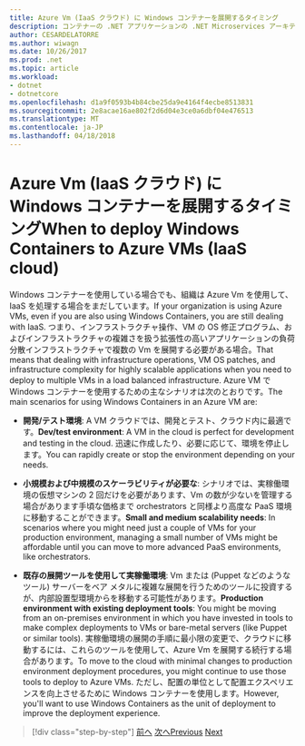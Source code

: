 ```yaml
---
title: Azure Vm (IaaS クラウド) に Windows コンテナーを展開するタイミング
description: コンテナーの .NET アプリケーションの .NET Microservices アーキテクチャ |Azure Vm (IaaS クラウド) に Windows コンテナーを展開するタイミング
author: CESARDELATORRE
ms.author: wiwagn
ms.date: 10/26/2017
ms.prod: .net
ms.topic: article
ms.workload:
- dotnet
- dotnetcore
ms.openlocfilehash: d1a9f0593b4b84cbe25da9e4164f4ecbe8513831
ms.sourcegitcommit: 2e8acae16ae802f2d6d04e3ce0a6dbf04e476513
ms.translationtype: MT
ms.contentlocale: ja-JP
ms.lasthandoff: 04/18/2018
---
```

# <a name="when-to-deploy-windows-containers-to-azure-vms-iaas-cloud"></a><span data-ttu-id="6fdc5-103">Azure Vm (IaaS クラウド) に Windows コンテナーを展開するタイミング</span><span class="sxs-lookup"><span data-stu-id="6fdc5-103">When to deploy Windows Containers to Azure VMs (IaaS cloud)</span></span>

<span data-ttu-id="6fdc5-104">Windows コンテナーを使用している場合でも、組織は Azure Vm を使用して、IaaS を処理する場合をまだしています。</span><span class="sxs-lookup"><span data-stu-id="6fdc5-104">If your organization is using Azure VMs, even if you are also using Windows Containers, you are still dealing with IaaS.</span></span> <span data-ttu-id="6fdc5-105">つまり、インフラストラクチャ操作、VM の OS 修正プログラム、およびインフラストラクチャの複雑さを扱う拡張性の高いアプリケーションの負荷分散インフラストラクチャで複数の Vm を展開する必要がある場合。</span><span class="sxs-lookup"><span data-stu-id="6fdc5-105">That means that dealing with infrastructure operations, VM OS patches, and infrastructure complexity for highly scalable applications when you need to deploy to multiple VMs in a load balanced infrastructure.</span></span> <span data-ttu-id="6fdc5-106">Azure VM で Windows コンテナーを使用するための主なシナリオは次のとおりです。</span><span class="sxs-lookup"><span data-stu-id="6fdc5-106">The main scenarios for using Windows Containers in an Azure VM are:</span></span>

-   <span data-ttu-id="6fdc5-107">**開発/テスト環境**: A VM クラウドでは、開発とテスト、クラウド内に最適です。</span><span class="sxs-lookup"><span data-stu-id="6fdc5-107">**Dev/test environment**: A VM in the cloud is perfect for development and testing in the cloud.</span></span> <span data-ttu-id="6fdc5-108">迅速に作成したり、必要に応じて、環境を停止します。</span><span class="sxs-lookup"><span data-stu-id="6fdc5-108">You can rapidly create or stop the environment depending on your needs.</span></span>

-   <span data-ttu-id="6fdc5-109">**小規模および中規模のスケーラビリティが必要な**: シナリオでは、実稼働環境の仮想マシンの 2 回だけを必要があります、Vm の数が少ないを管理する場合があります手頃な価格まで orchestrators と同様より高度な PaaS 環境に移動することができます。</span><span class="sxs-lookup"><span data-stu-id="6fdc5-109">**Small and medium scalability needs**: In scenarios where you might need just a couple of VMs for your production environment, managing a small number of VMs might be affordable until you can move to more advanced PaaS environments, like orchestrators.</span></span>

-   <span data-ttu-id="6fdc5-110">**既存の展開ツールを使用して実稼働環境**: Vm または (Puppet などのようなツール) サーバーをベア メタルに複雑な展開を行うためのツールに投資するが、内部設置型環境からを移動する可能性があります。</span><span class="sxs-lookup"><span data-stu-id="6fdc5-110">**Production environment with existing deployment tools**: You might be moving from an on-premises environment in which you have invested in tools to make complex deployments to VMs or bare-metal servers (like Puppet or similar tools).</span></span> <span data-ttu-id="6fdc5-111">実稼働環境の展開の手順に最小限の変更で、クラウドに移動するには、これらのツールを使用して、Azure Vm を展開する続行する場合があります。</span><span class="sxs-lookup"><span data-stu-id="6fdc5-111">To move to the cloud with minimal changes to production environment deployment procedures, you might continue to use those tools to deploy to Azure VMs.</span></span> <span data-ttu-id="6fdc5-112">ただし、配置の単位として配置エクスペリエンスを向上させるために Windows コンテナーを使用します。</span><span class="sxs-lookup"><span data-stu-id="6fdc5-112">However, you'll want to use Windows Containers as the unit of deployment to improve the deployment experience.</span></span>

>[!div class="step-by-step"]
<span data-ttu-id="6fdc5-113">[前へ](when-to-deploy-windows-containers-in-your-on-premises-iaas-vm-infrastructure.md)
[次へ](when-to-deploy-windows-containers-to-service-fabric.md)</span><span class="sxs-lookup"><span data-stu-id="6fdc5-113">[Previous](when-to-deploy-windows-containers-in-your-on-premises-iaas-vm-infrastructure.md)
[Next](when-to-deploy-windows-containers-to-service-fabric.md)</span></span>
